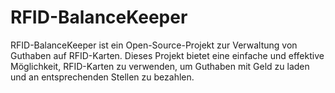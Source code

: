 # RFID-BalanceKeeper
RFID-BalanceKeeper ist ein Open-Source-Projekt zur Verwaltung von Guthaben auf RFID-Karten. Dieses Projekt bietet eine einfache und effektive Möglichkeit, RFID-Karten zu verwenden, um Guthaben mit Geld zu laden und an entsprechenden Stellen zu bezahlen.

